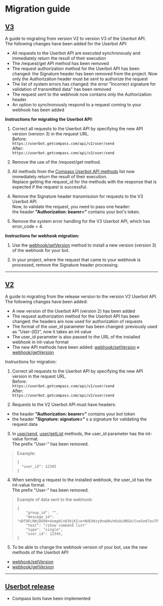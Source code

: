 # Migration guide

## [V3](https://github.com/getCompass/userbot)

A guide to migrating from version V2 to version V3 of the Userbot API.<br>
The following changes have been added for the Userbot API:
  - All requests to the Userbot API are executed synchronously and immediately return the result of their execution
  - The /request/get API method has been removed
  - The request authorization method for the Userbot API has been changed: the Signature header has been removed from the project. Now only the Authorization header must be sent to authorize the request
  - The list of system errors has changed: the error "Incorrect signature for validation of transmitted data" has been removed
  - The request sent to the webhook now contains only the Authorization header
  - An option to synchronously respond to a request coming to your webhook has been added

**Instructions for migrating the Userbot API:**
1) Correct all requests to the Userbot API by specifying the new API version (version 3) in the request URL.<br>
Before: <br>
`https://userbot.getcompass.com/api/v2/user/send` <br>
After: <br>
`https://userbot.getcompass.com/api/v3/user/send` <br>

2) Remove the use of the /request/get method.

3) All methods from the [Compass Userbot API methods](https://github.com/getCompass/userbot#Compass-Userbot-API-method-list) list now immediately return the result of their execution.<br>
Replace getting the request_id for the methods with the response that is expected if the request is successful.

4) Remove the Signature header transmission for requests to the V3 Userbot API.<br>
Now, to validate the request, you need to pass one header:<br>
the header **"Authorization: bearer=<bot token>"** contains your bot's token. 

5) Remove the system error handling for the V3 Userbot API, which has error_code = 4.

**Instructions for webhook migration:**
1) Use the [webhook/setVersion](https://github.com/getCompass/userbot#post-webhooksetversion) method to install a new version (version 3) of the webhook for your bot.

2) In your project, where the request that came to your webhook is processed, remove the Signature header processing.

---

## [V2](https://github.com/getCompass/userbot/releases/tag/v2)

A guide to migrating from the release version to the version V2 Userbot API.<br>
The following changes have been added:
- A new version of the Userbot API (version 2) has been added
- The request authorization method for the Userbot API has been changed: the headers are now used for authorization of requests
- The format of the user_id parameter has been changed: previously used as "User-{ID}", now it takes an int value
- The user_id parameter is also passed to the URL of the installed webhook in int-value format
- The new API methods have been added: [webhook/setVersion](https://github.com/getCompass/userbot#post-webhooksetversion) и [webhook/getVersion](https://github.com/getCompass/userbot#post-webhookgetversion)

Instructions for migration:
1) Correct all requests to the Userbot API by specifying the new API version in the request URL.<br>
Before: <br>
`https://userbot.getcompass.com/api/v1/user/send` <br>
After: <br>
`https://userbot.getcompass.com/api/v2/user/send` <br>
   
2) Requests to the V2 Userbot API must have headers:
- the header **"Authorization: bearer=<bot token>"** contains your bot token
- the header **"Signature: signature=<signature>"** s a signature for validating the request data

3) In [user/send](https://github.com/getCompass/userbot#post-usersend), [user/getList](https://github.com/getCompass/userbot#post-usergetlist) methods, the user_id parameter has the int-value format.<br>
The prefix "User-" has been removed.<br>
>Example:
>```json5 
>{
>   "user_id": 12345
>}
>```

   
4) When sending a request to the installed webhook, the user_id has the int-value format.<br>
The prefix "User-" has been removed.<br>
> Example of data sent to the webhook:
>```json5 
>{
>     "group_id": "",
>     "message_id": "oDT9FLRWjDOX0+4smgkCn039jKIce+NUE90zy9neDKvh6ubLMDGU/Cee5e07avTPFT/WcnAJIXFxBYmT8vqbF5vNIi4T/YEKZh...",
>     "text": "/show command list"
>     "type": "single",
>     "user_id": 12345,
>}
>```

5) To be able to change the webhook version of your bot, use the new methods of the Userbot API:
- [webhook/setVersion](https://github.com/getCompass/userbot#post-webhooksetversion)
- [webhook/getVersion](https://github.com/getCompass/userbot#post-webhookgetversion)

---

## [Userbot release](https://github.com/getCompass/userbot/releases/tag/v1)

- Compass bots have been implemented
